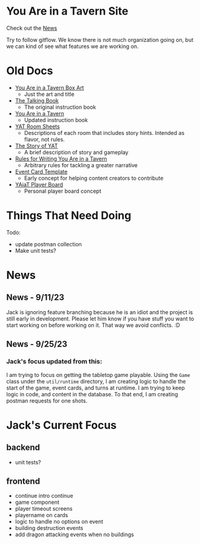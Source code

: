 # You Are in a Tavern Site

Check out the [News](#news)

Try to follow gitflow. We know there is not much organization going on, but we can kind of see what features we are working on.

# Old Docs
- [You Are in a Tavern Box Art](https://docs.google.com/document/d/1t64hsDJ6WiO3oIYUGvomHXIhcLPSDecIV8YjTyGsPcg/edit?usp=sharing)
  - Just the art and title
- [The Talking Book](https://docs.google.com/document/d/12VaWm4J_caX35TpHljr-HoqEE5zvAIqfKRdgFjO1SqI/edit?usp=sharing)
  - The original instruction book
- [You Are in a Tavern](https://docs.google.com/document/d/1pKVyV3zGqGV6091TvOQFXJ15XwxpXRSiNSdScyjGSNo/edit?usp=sharing)
  - Updated instruction book
- [YAT Room Sheets](https://docs.google.com/document/d/1FYZqVperLuIDEKf2PohFSO-Rhb6Kg7jmIk13lkKzMO8/edit?usp=sharing)
  - Descriptions of each room that includes story hints. Intended as flavor, not rules.
- [The Story of YAT](https://docs.google.com/document/d/13z3lfc2Ltgb9KXARTSRNRz6eLZriASNIwJlATmtEWtw/edit?usp=sharing)
  - A brief description of story and gameplay
- [Rules for Writing You Are in a Tavern](https://docs.google.com/document/d/1RHBEsj21cy9l4GcYb3e2E6my67IWgFKI7lzRj6PqCts/edit?usp=sharing)
  - Arbitrary rules for tackling a greater narrative
- [Event Card Template](https://docs.google.com/document/d/1MNzGSlnhqMk4UQMEN-msbI9lYVrcLff71nobwEousvI/edit?usp=sharing)
  - Early concept for helping content creators to contribute
- [YAiaT Player Board](https://docs.google.com/document/d/1DV8Vpi5Rwy3ImJIhv2f__jY0y_E-5NraZ0hIwS0P4zc/edit?usp=sharing)
  - Personal player board concept

# Things That Need Doing
Todo:
- update postman collection
- Make unit tests?

# News
## News - 9/11/23
Jack is ignoring feature branching because he is an idiot and the project is still early in development. Please let him know if you have stuff you want to start working on before working on it. That way we avoid conflicts. :D
## News - 9/25/23
### Jack's focus updated from this:
I am trying to focus on getting the tabletop game playable. Using the `Game` class under the `util/runtime` directory, I am creating logic to handle the start of the game, event cards, and turns at runtime. I am trying to keep logic in code, and content in the database. To that end, I am creating postman requests for one shots.

# Jack's Current Focus
## backend
- unit tests?
## frontend 
- continue intro continue
- game component
- player timeout screens
- playername on cards
- logic to handle no options on event
- building destruction events
- add dragon attacking events when no buildings